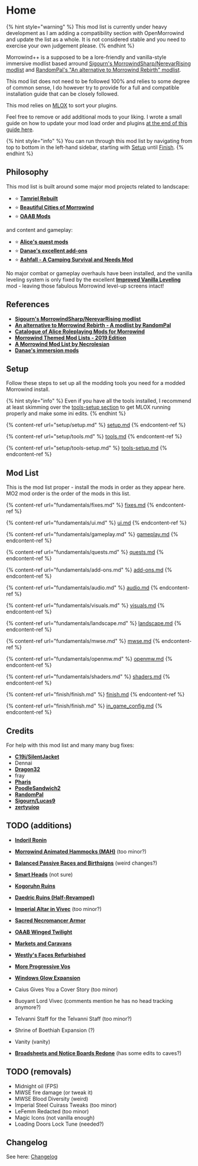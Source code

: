# Home

{% hint style="warning" %}
This mod list is currently under heavy development as I am adding a compatibility section with OpenMorrowind and update the list as a whole.
It is not considered stable and you need to exercise your own judgement please.
{% endhint %}

Morrowind++ is a supposed to be a lore-friendly and vanilla-style immersive modlist based arround [Sigourn's MorrowindSharp/NerevarRising modlist](https://github.com/Sigourn/nerevarrising/blob/master/main.md) and [RandomPal's "An alternative to Morrowind Rebirth" modlist](https://www.nexusmods.com/morrowind/mods/48812).

This mod list does not need to be followed 100% and relies to some degree of common sense, I do however try to provide for a full and compatible installation guide that can be closely followed.

This mod relies on [MLOX](setup/tools.md#⭐-mlox-ruleshttpsgithubcommloxmloxreleasestagv10) to sort your plugins.

Feel free to remove or add additional mods to your liking. I wrote a small guide on how to update your mod load order and plugins [at the end of this guide here](finish/finish.md).

{% hint style="info" %}
You can run through this mod list by navigating from top to bottom in the left-hand sidebar, starting with [Setup](./setup/setup.md) until [Finish](./finish/finish.md).
{% endhint %}

## Philosophy

This mod list is built around some major mod projects related to landscape:

* ⭐ [**Tamriel Rebuilt**](https://www.nexusmods.com/morrowind/mods/42145)
* ⭐ [**Beautiful Cities of Morrowind**](https://www.nexusmods.com/morrowind/mods/49231)
* ⭐ [**OAAB Mods**](https://www.nexusmods.com/morrowind/mods/49042)

and content and gameplay:

* ⭐ [**Alice's quest mods**](https://www.nexusmods.com/morrowind/users/4709296)
* ⭐ [**Danae's excellent add-ons**](https://www.nexusmods.com/morrowind/users/1233897)
* ⭐ [**Ashfall - A Camping Survival and Needs Mod**](https://www.nexusmods.com/morrowind/mods/49057)

No major combat or gameplay overhauls have been installed, and the vanilla leveling system is only fixed by the excellent [**Improved Vanilla Leveling**](https://www.nexusmods.com/morrowind/mods/48065) mod - leaving those fabulous Morrowind level-up screens intact!

## References

* [**Sigourn's MorrowindSharp/NerevarRising modlist**](https://github.com/Sigourn/nerevarrising/blob/master/main.md)
* [**An alternative to Morrowind Rebirth - A modlist by RandomPal**](https://www.nexusmods.com/morrowind/mods/48812)
* [**Catalogue of Alice Roleplaying Mods for Morrowind**](https://alicemorrowindmods.wordpress.com/2021/06/03/catalogue-of-alice-roleplaying-mods-for-morrowind/)
* [**Morrowind Themed Mod Lists - 2019 Edition**](https://github.com/Lucevar/mw-immersion-mods)
* [**A Morrowind Mod List by Necrolesian**](https://github.com/Necrolesian/morrowind-mod-list)
* [**Danae's immersion mods**](https://danaeplays.thenet.sk/modlist-little-things-that-go-a-long-way-immersive-mods/)

## Setup

Follow these steps to set up all the modding tools you need for a modded Morrowind install.

{% hint style="info" %}
Even if you have all the tools installed, I recommend at least skimming over the [tools-setup section](setup/tools-setup.md) to get MLOX running properly and make some ini edits.
{% endhint %}

{% content-ref url="setup/setup.md" %}
[setup.md](setup/setup.md)
{% endcontent-ref %}

{% content-ref url="setup/tools.md" %}
[tools.md](setup/tools.md)
{% endcontent-ref %}

{% content-ref url="setup/tools-setup.md" %}
[tools-setup.md](setup/tools-setup.md)
{% endcontent-ref %}

## Mod List

This is the mod list proper - install the mods in order as they appear here. MO2 mod order is the order of the mods in this list.

{% content-ref url="fundamentals/fixes.md" %}
[fixes.md](fundamentals/fixes.md)
{% endcontent-ref %}

{% content-ref url="fundamentals/ui.md" %}
[ui.md](fundamentals/ui.md)
{% endcontent-ref %}

{% content-ref url="fundamentals/gameplay.md" %}
[gameplay.md](fundamentals/gameplay.md)
{% endcontent-ref %}

{% content-ref url="fundamentals/quests.md" %}
[quests.md](fundamentals/quests.md)
{% endcontent-ref %}

{% content-ref url="fundamentals/add-ons.md" %}
[add-ons.md](fundamentals/add-ons.md)
{% endcontent-ref %}

{% content-ref url="fundamentals/audio.md" %}
[audio.md](fundamentals/audio.md)
{% endcontent-ref %}

{% content-ref url="fundamentals/visuals.md" %}
[visuals.md](fundamentals/visuals.md)
{% endcontent-ref %}

{% content-ref url="fundamentals/landscape.md" %}
[landscape.md](fundamentals/landscape.md)
{% endcontent-ref %}

{% content-ref url="fundamentals/mwse.md" %}
[mwse.md](fundamentals/mwse.md)
{% endcontent-ref %}

{% content-ref url="fundamentals/openmw.md" %}
[openmw.md](fundamentals/openmw.md)
{% endcontent-ref %}

{% content-ref url="fundamentals/shaders.md" %}
[shaders.md](fundamentals/shaders.md)
{% endcontent-ref %}

{% content-ref url="finish/finish.md" %}
[finish.md](finish/finish.md)
{% endcontent-ref %}

{% content-ref url="finish/finish.md" %}
[in_game_config.md](finish/in_game_config.md)
{% endcontent-ref %}

## Credits

For help with this mod list and many many bug fixes:

* [**C19i/SilentJacket**](https://www.nexusmods.com/morrowind/users/7006096)
* Dennai
* [**Dragon32**](https://www.nexusmods.com/morrowind/users/2553)
* fray
* [**Pharis**](https://github.com/PharisMods/pharis-mod-list)
* [**PoodleSandwich2**](https://www.nexusmods.com/morrowind/users/45710542)
* [**RandomPal**](https://www.nexusmods.com/morrowind/users/59284071)
* [**Sigourn/Lucas9**](https://www.nexusmods.com/morrowind/users/14600469)
* [**zertyuiop**](https://github.com/rfuzzo/MorrowindPlusPlus/issues/2)

## TODO (additions)

* [**Indoril Ronin**](https://www.nexusmods.com/morrowind/mods/50689)

* [**Morrowind Animated Hammocks (MAH)**](https://www.nexusmods.com/morrowind/mods/49767) (too minor?)
* [**Balanced Passive Races and Birthsigns**](https://www.nexusmods.com/morrowind/mods/47782) (weird changes?)
* [**Smart Heads**](https://www.nexusmods.com/morrowind/mods/50098) (not sure)
* [**Kogoruhn Ruins**](https://www.nexusmods.com/morrowind/mods/44034)
* [**Daedric Ruins (Half-Revamped)**](https://www.nexusmods.com/morrowind/mods/51674)
* [**Imperial Altar in Vivec**](https://www.nexusmods.com/morrowind/mods/50273) (too minor?)
* [**Sacred Necromancer Armor**](https://www.nexusmods.com/morrowind/mods/51651)

* [**OAAB Winged Twilight**](https://www.nexusmods.com/morrowind/mods/51643)
* [**Markets and Caravans**](https://www.nexusmods.com/morrowind/mods/51704)
* [**Westly's Faces Refurbished**](https://www.nexusmods.com/morrowind/mods/51214)
* [**More Progressive Vos**](https://www.nexusmods.com/morrowind/mods/51701)
* [**Windows Glow Expansion**](https://www.nexusmods.com/morrowind/mods/42271)
* Caius Gives You a Cover Story (too minor)
* Buoyant Lord Vivec (comments mention he has no head tracking anymore?)
* Telvanni Staff for the Telvanni Staff (too minor?)
* Shrine of Boethiah Expansion (?)
* Vanity (vanity)
* [****Broadsheets and Notice Boards Redone****](https://www.nexusmods.com/morrowind/mods/50999) (has some edits to caves?)

## TODO (removals)

* Midnight oil (FPS)
* MWSE fire damage (or tweak it)
* MWSE Blood Diversity (weird)
* Imperial Steel Cuirass Tweaks (too minor)
* LeFemm Redacted (too minor)
* Magic Icons (not vanilla enough)
* Loading Doors Lock Tune (needed?)

## Changelog

See here: [Changelog](CHANGELOG.md)
